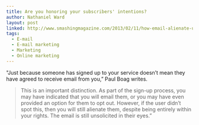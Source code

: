 ```yaml
---
title: Are you honoring your subscribers' intentions?
author: Nathaniel Ward
layout: post
linked: http://www.smashingmagazine.com/2013/02/11/how-email-alienate-users/
tags:
  - E-mail
  - E-mail marketing
  - Marketing
  - Online marketing
---
```

"Just because someone has signed up to your service doesn’t mean they have agreed to receive email from you,” Paul Boag writes.

> This is an important distinction. As part of the sign-up process, you may have indicated that you will email them, or you may have even provided an option for them to opt out. However, if the user didn’t spot this, then you will still alienate them, despite being entirely within your rights. The email is still unsolicited in their eyes.”